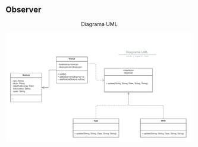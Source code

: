 <h2> Observer </h2>
<p align="center"> Diagrama UML </p>

![Diagrama UML](/engenhariaIII/observer/diagramaUml.png)

